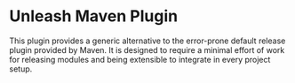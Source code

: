 # Unleash Maven Plugin
This plugin provides a generic alternative to the error-prone default release plugin provided by Maven. It is designed to require a minimal effort of work for releasing modules and being extensible to integrate in every project setup.
